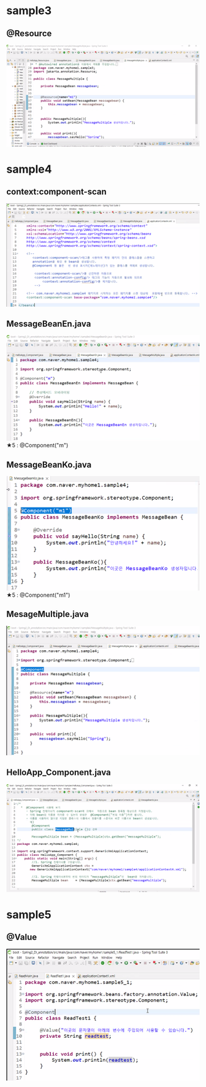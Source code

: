 # sample3
## @Resource
![](../image/Pasted%20image%2020240417090756.png)


# sample4
## context:component-scan
![](../image/Pasted%20image%2020240417091858.png)

## MessageBeanEn.java
![](../image/Pasted%20image%2020240417092415.png)
★5 : @Component("m")

## MessageBeanKo.java
![](../image/Pasted%20image%2020240417092616.png)
★5 : @Component("m1")


## MesageMultiple.java
![](../image/Pasted%20image%2020240417092709.png)


## HelloApp_Component.java
![](../image/Pasted%20image%2020240417092931.png)


# sample5
## @Value
![](../image/Pasted%20image%2020240417094232.png)
